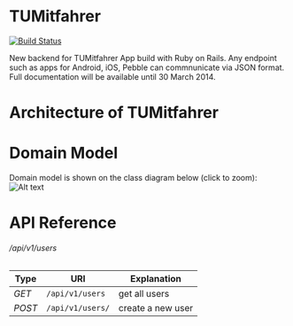 TUMitfahrer
===========

[![Build Status](https://travis-ci.org/pkwiecien/tumitfahrer.png?branch=master)](https://travis-ci.org/pkwiecien/tumitfahrer)

New backend for TUMitfahrer App build with Ruby on Rails.
Any endpoint such as apps for Android, iOS, Pebble can commnunicate via JSON format. Full documentation will be available until 30 March 2014.

Architecture of TUMitfahrer
===========================


Domain Model
============

Domain model is shown on the class diagram below (click to zoom):
![Alt text](https://github.com/pkwiecien/tumitfahrer/raw/master/public/ClassDiagram.png
"Domain model of TUMitfahrer showing all classes and relationships between them")


API Reference
=============

###### /api/v1/users

Type | URI | Explanation
--- | --- | ---
*GET* | `/api/v1/users` | get all users
*POST* | `/api/v1/users/` | create a new user
